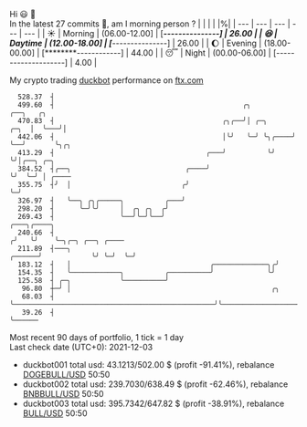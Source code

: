 Hi :smiley: :wave:  
In the latest 27 commits :bug:, am I morning person ? 
| | | | |%|
| --- | --- | --- | --- | --- |
| :sunny: | Morning | (06.00-12.00] | [*****---------------] | 26.00 |
| :satisfied: | Daytime | (12.00-18.00] | [*****---------------] | 26.00 |
| :moon: | Evening | (18.00-00.00] | [********------------] | 44.00 |
| :sleeping: | Night | (00.00-06.00] | [--------------------] | 4.00 |

My crypto trading [duckbot](https://github.com/jojoee/duckbot) performance on [ftx.com](https://ftx.com/#a=13144711)
```
  528.37  ┤
  499.60  ┤                                              ╭╮               ╭──╮   ╭╮
  470.83  ┤                                         ╭╮╭──╯│ ╭─╮      ╭─╮  │  ╰───╯│
  442.06  ┤                                         │╰╯   ╰─╯ ╰╮╭────╯ ╰──╯       ╰╮╭╮
  413.29  ┤                                     ╭───╯          ╰╯                  ╰╯│╭──╮ ╭─╮
  384.52  ┤╭──╮                            ╭────╯                                    ╰╯  ╰─╯ │ ╭────
  355.75  ┤╯  │                           ╭╯                                                 ╰─╯
  326.97  ┤   ╰──╮ ╭╮╭─────╮          ╭───╯
  298.20  ┤      ╰─╯╰╯     │  ╭╮ ╭╮  ╭╯
  269.43  ┤                ╰──╯╰─╯╰──╯                                   ╭───╮╭────╮
  240.66  ┤                                                             ╭╯   ╰╯    ╰─╮╭─╮ ╭──╮ ╭────
  211.89  ┤───╮                                                  ╭──────╯            ╰╯ ╰─╯  ╰─╯
  183.12  ┤   │                                  ╭─────────────╮╭╯
  154.35  ┤   ╰────────────╮          ╭──────────╯             ╰╯
  125.58  ┤ ╭─╮            ╰──────────╯
   96.80  ┼─╯ │                                                 ╭╮
   68.03  ┤   ╰─────────────────────────────────────────────────╯╰───────────────────────────╮
   39.26  ┤                                                                                  ╰──────
```
Most recent 90 days of portfolio, 1 tick = 1 day<br />
Last check date (UTC+0): 2021-12-03
- duckbot001 total usd: 43.1213/502.00 $ (profit -91.41%), rebalance [DOGEBULL/USD](https://ftx.com/trade/DOGEBULL/USD#a=13144711) 50:50
- duckbot002 total usd: 239.7030/638.49 $ (profit -62.46%), rebalance [BNBBULL/USD](https://ftx.com/trade/BNBBULL/USD#a=13144711) 50:50
- duckbot003 total usd: 395.7342/647.82 $ (profit -38.91%), rebalance [BULL/USD](https://ftx.com/trade/BULL/USD#a=13144711) 50:50

